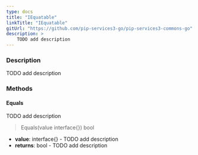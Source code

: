```yaml
---
type: docs
title: "IEquatable"
linkTitle: "IEquatable"
gitUrl: "https://github.com/pip-services3-go/pip-services3-commons-go"
description: > 
    TODO add description
---
```


### Description

TODO add description

### Methods

#### Equals
TODO add description

> Equals(value interface{}) bool

- **value**: interface{} - TODO add description
- **returns**: bool - TODO add description
